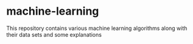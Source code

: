 # machine-learning
This repository contains various machine learning algorithms along with their data sets and some explanations
